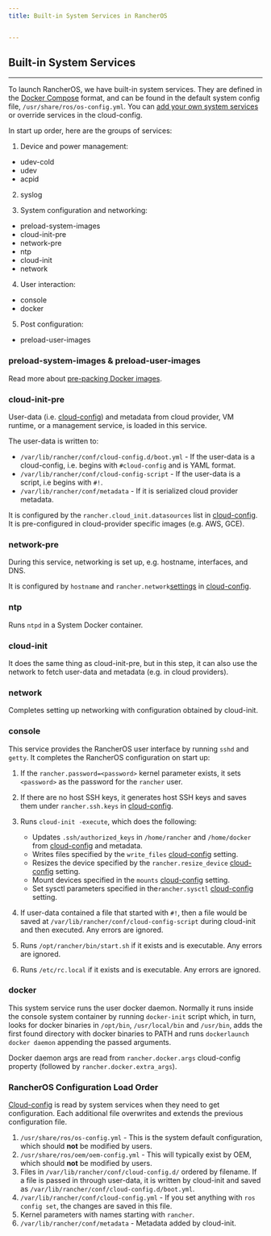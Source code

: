 ```yaml
---
title: Built-in System Services in RancherOS


---
```


## Built-in System Services
---

To launch RancherOS, we have built-in system services. They are defined in the [Docker Compose](https://docs.docker.com/compose/compose-file/) format, and can be found in the default system config file, `/usr/share/ros/os-config.yml`. You can [add your own system services]({{page.osbaseurl}}/system-services/) or override services in the cloud-config.

In start up order, here are the groups of services:

1. Device and power management:
- udev-cold
- udev
- acpid

2. syslog

3. System configuration and networking:
- preload-system-images
- cloud-init-pre
- network-pre
- ntp
- cloud-init
- network

4. User interaction:
- console
- docker

5. Post configuration:
- preload-user-images

### preload-system-images & preload-user-images

Read more about [pre-packing Docker images]({{page.osbaseurl}}/configuration/prepacking-docker-images/).

### cloud-init-pre

User-data (i.e. [cloud-config]({{page.osbaseurl}}/configuration/#cloud-config)) and metadata from cloud provider, VM runtime, or a management service, is loaded in this service.

The user-data is written to:

* `/var/lib/rancher/conf/cloud-config.d/boot.yml` - If the user-data is a cloud-config, i.e. begins with `#cloud-config` and is YAML format.
* `/var/lib/rancher/conf/cloud-config-script` - If the user-data is a script, i.e begins with `#!`.
* `/var/lib/rancher/conf/metadata` - If it is serialized cloud provider metadata.

It is configured by the `rancher.cloud_init.datasources` list in [cloud-config]({{page.osbaseurl}}/configuration/#cloud-config). It is pre-configured in cloud-provider specific images (e.g. AWS, GCE).

### network-pre

During this service, networking is set up, e.g. hostname, interfaces, and DNS.

It is configured by `hostname` and `rancher.network`[settings]({{page.osbaseurl}}/networking/) in [cloud-config]({{page.osbaseurl}}/configuration/#cloud-config).

### ntp

Runs `ntpd` in a System Docker container.

### cloud-init

It does the same thing as cloud-init-pre, but in this step, it can also use the network to fetch user-data and metadata (e.g. in cloud providers).


### network

Completes setting up networking with configuration obtained by cloud-init.


### console

This service provides the RancherOS user interface by running `sshd` and `getty`. It completes the RancherOS configuration on start up:

1. If the `rancher.password=<password>` kernel parameter exists, it sets `<password>` as the password for the `rancher` user.

2. If there are no host SSH keys, it generates host SSH keys and saves them under `rancher.ssh.keys` in [cloud-config]({{page.osbaseurl}}/configuration/#cloud-config).

3. Runs `cloud-init -execute`, which does the following:

   * Updates `.ssh/authorized_keys` in `/home/rancher` and `/home/docker` from [cloud-config]({{page.osbaseurl}}/configuration/ssh-keys/) and metadata.
   * Writes files specified by the `write_files` [cloud-config]({{page.osbaseurl}}/configuration/write-files/) setting.
   * Resizes the device specified by the `rancher.resize_device` [cloud-config]({{page.osbaseurl}}/configuration/resizing-device-partition/) setting.
   * Mount devices specified in the `mounts` [cloud-config]({{page.osbaseurl}}/configuration/additional-mounts/) setting.
   * Set sysctl parameters specified in  the`rancher.sysctl` [cloud-config]({{page.osbaseurl}}/configuration/sysctl/) setting.

4. If user-data contained a file that started with `#!`, then a file would be saved at `/var/lib/rancher/conf/cloud-config-script` during cloud-init and then executed. Any errors are ignored.

5. Runs `/opt/rancher/bin/start.sh` if it exists and is executable. Any errors are ignored.

6. Runs `/etc/rc.local` if it exists and is executable. Any errors are ignored.


### docker

This system service runs the user docker daemon. Normally it runs inside the console system container by running `docker-init` script which, in turn, looks for docker binaries in `/opt/bin`, `/usr/local/bin` and `/usr/bin`, adds the first found directory with docker binaries to PATH and runs `dockerlaunch docker daemon` appending the passed arguments.

Docker daemon args are read from `rancher.docker.args` cloud-config property (followed by `rancher.docker.extra_args`).

### RancherOS Configuration Load Order

[Cloud-config]({{page.osbaseurl}}/configuration/#cloud-config/) is read by system services when they need to get configuration. Each additional file overwrites and extends the previous configuration file.

1. `/usr/share/ros/os-config.yml` - This is the system default configuration, which should **not** be modified by users.
2. `/usr/share/ros/oem/oem-config.yml` - This will typically exist by OEM, which should **not** be modified by users.
3. Files in `/var/lib/rancher/conf/cloud-config.d/` ordered by filename. If a file is passed in through user-data, it is written by cloud-init and saved as `/var/lib/rancher/conf/cloud-config.d/boot.yml`.
4. `/var/lib/rancher/conf/cloud-config.yml` - If you set anything with `ros config set`, the changes are saved in this file.
5. Kernel parameters with names starting with `rancher`.
6. `/var/lib/rancher/conf/metadata` - Metadata added by cloud-init.
